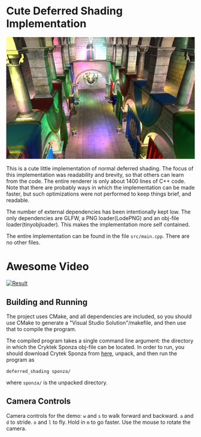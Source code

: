 # Cute Deferred Shading Implementation

![](img/screenshot.png)

This is a cute little implementation of normal deferred shading. The
focus of this implementation was readability and brevity, so that
others can learn from the code. The entire renderer is only about 1400
lines of C++ code. Note that there are probably ways in which the
implementation can be made faster, but such optimizations were not
performed to keep things brief, and readable.

The number of external dependencies has been intentionally kept
low. The only dependencies are GLFW, a PNG loader(LodePNG) and an
obj-file loader(tinyobjloader). This makes the implementation more
self contained.

The entire implementation can be found in the file
`src/main.cpp`. There are no other files.

# Awesome Video

[![Result](http://img.youtube.com/vi/vB2svwmjGUg/0.jpg)](https://www.youtube.com/watch?v=vB2svwmjGUg)

## Building and Running

The project uses CMake, and all dependencies are included, so you
should use CMake to generate a "Visual Studio Solution"/makefile,
and then use that to compile the program.

The compiled program takes a single command line argument: the
directory in which the Cryktek Sponza obj-file can be located. In
order to run, you should download Crytek Sponza from
[here](http://graphics.cs.williams.edu/data/meshes.xml), unpack, and
then run the program as

```
deferred_shading sponza/
```

where `sponza/` is the unpacked directory.

## Camera Controls

Camera controls for the demo: `w` and `s` to walk forward and
backward. `a` and `d` to stride. `o` and `l` to fly. Hold in `m` to go
faster. Use the mouse to rotate the camera.
